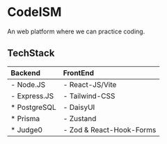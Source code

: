 # CodeISM
An web platform where we can practice coding.

## TechStack

| Backend        |   FrontEnd               |
|:-------------- |:-------------------------|
| - Node.JS      | - React-JS/Vite          |
| - Express.JS   | - Tailwind-CSS           |
| * PostgreSQL   | - DaisyUI                |
| * Prisma       | - Zustand                |
| * Judge0       | - Zod & React-Hook-Forms |


